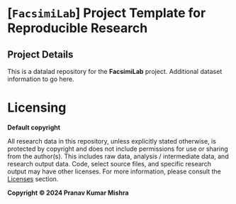 # [`FacsimiLab`] Project Template for Reproducible Research

## Project Details

This is a datalad repository for the **FacsimiLab** project. Additional dataset information to go here.


# Licensing

**Default copyright**

All research data in this repository, unless explicitly stated otherwise, is protected by copyright and does not include permissions for use or sharing from the author(s). This includes raw data, analysis / intermediate data, and research output data. Code, select source files, and specific research output may have other licenses. For more information, please consult the [Licenses](licenses/readme.md) section.

**Copyright © 2024 Pranav Kumar Mishra**
